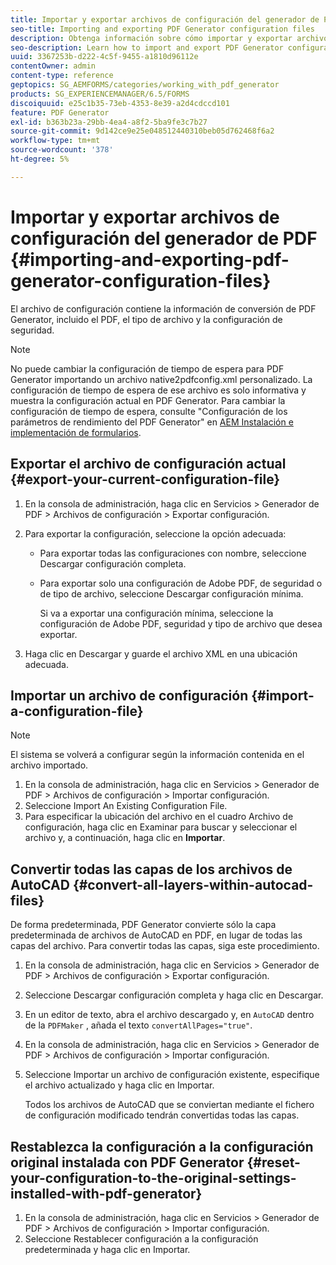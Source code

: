 ```yaml
---
title: Importar y exportar archivos de configuración del generador de PDF
seo-title: Importing and exporting PDF Generator configuration files
description: Obtenga información sobre cómo importar y exportar archivos de configuración de PDF Generator.
seo-description: Learn how to import and export PDF Generator configuration files.
uuid: 3367253b-d222-4c5f-9455-a1810d96112e
contentOwner: admin
content-type: reference
geptopics: SG_AEMFORMS/categories/working_with_pdf_generator
products: SG_EXPERIENCEMANAGER/6.5/FORMS
discoiquuid: e25c1b35-73eb-4353-8e39-a2d4cdccd101
feature: PDF Generator
exl-id: b363b23a-29bb-4ea4-a8f2-5ba9fe3c7b27
source-git-commit: 9d142ce9e25e048512440310beb05d762468f6a2
workflow-type: tm+mt
source-wordcount: '378'
ht-degree: 5%

---
```


# Importar y exportar archivos de configuración del generador de PDF {#importing-and-exporting-pdf-generator-configuration-files}

El archivo de configuración contiene la información de conversión de PDF Generator, incluido el PDF, el tipo de archivo y la configuración de seguridad.

>[!NOTE]
>
>No puede cambiar la configuración de tiempo de espera para PDF Generator importando un archivo native2pdfconfig.xml personalizado. La configuración de tiempo de espera de ese archivo es solo informativa y muestra la configuración actual en PDF Generator. Para cambiar la configuración de tiempo de espera, consulte &quot;Configuración de los parámetros de rendimiento del PDF Generator&quot; en [AEM Instalación e implementación de formularios](https://www.adobe.com/go/learn_aemforms_installJBoss_63_es).

## Exportar el archivo de configuración actual {#export-your-current-configuration-file}

1. En la consola de administración, haga clic en Servicios > Generador de PDF > Archivos de configuración > Exportar configuración.
1. Para exportar la configuración, seleccione la opción adecuada:

   * Para exportar todas las configuraciones con nombre, seleccione Descargar configuración completa.
   * Para exportar solo una configuración de Adobe PDF, de seguridad o de tipo de archivo, seleccione Descargar configuración mínima.

      Si va a exportar una configuración mínima, seleccione la configuración de Adobe PDF, seguridad y tipo de archivo que desea exportar.

1. Haga clic en Descargar y guarde el archivo XML en una ubicación adecuada.

## Importar un archivo de configuración {#import-a-configuration-file}

>[!NOTE]
>
>El sistema se volverá a configurar según la información contenida en el archivo importado.

1. En la consola de administración, haga clic en Servicios > Generador de PDF > Archivos de configuración > Importar configuración.
1. Seleccione Import An Existing Configuration File.
1. Para especificar la ubicación del archivo en el cuadro Archivo de configuración, haga clic en Examinar para buscar y seleccionar el archivo y, a continuación, haga clic en **Importar**.

## Convertir todas las capas de los archivos de AutoCAD {#convert-all-layers-within-autocad-files}

De forma predeterminada, PDF Generator convierte sólo la capa predeterminada de archivos de AutoCAD en PDF, en lugar de todas las capas del archivo. Para convertir todas las capas, siga este procedimiento.

1. En la consola de administración, haga clic en Servicios > Generador de PDF > Archivos de configuración > Exportar configuración.
1. Seleccione Descargar configuración completa y haga clic en Descargar.
1. En un editor de texto, abra el archivo descargado y, en `AutoCAD` dentro de la `PDFMaker` , añada el texto `convertAllPages="true"`.
1. En la consola de administración, haga clic en Servicios > Generador de PDF > Archivos de configuración > Importar configuración.
1. Seleccione Importar un archivo de configuración existente, especifique el archivo actualizado y haga clic en Importar.

   Todos los archivos de AutoCAD que se conviertan mediante el fichero de configuración modificado tendrán convertidas todas las capas.

## Restablezca la configuración a la configuración original instalada con PDF Generator {#reset-your-configuration-to-the-original-settings-installed-with-pdf-generator}

1. En la consola de administración, haga clic en Servicios > Generador de PDF > Archivos de configuración > Importar configuración.
1. Seleccione Restablecer configuración a la configuración predeterminada y haga clic en Importar.
